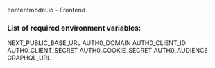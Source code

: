contentmodel.io - Frontend

### List of required environment variables:

NEXT_PUBLIC_BASE_URL
AUTH0_DOMAIN
AUTH0_CLIENT_ID
AUTH0_CLIENT_SECRET
AUTH0_COOKIE_SECRET
AUTH0_AUDIENCE
GRAPHQL_URL
